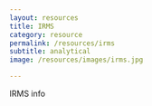 ```yaml
---
layout: resources
title: IRMS
category: resource
permalink: /resources/irms
subtitle: analytical
image: /resources/images/irms.jpg

---
```


IRMS info

